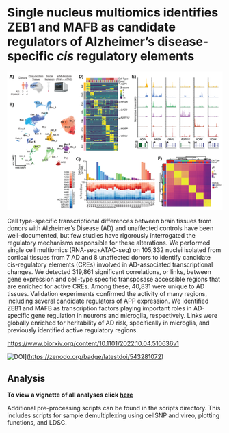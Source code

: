 # Single nucleus multiomics identifies ZEB1 and MAFB as candidate regulators of Alzheimer’s disease-specific *cis* regulatory elements

![Figrue1](https://github.com/aanderson54/scMultiomics_AD/blob/main/images/Figure1-2.png)


Cell type-specific transcriptional differences between brain tissues from donors with Alzheimer’s
Disease (AD) and unaffected controls have been well-documented, but few studies have rigorously
interrogated the regulatory mechanisms responsible for these alterations. We performed single cell
multiomics (RNA-seq+ATAC-seq) on 105,332 nuclei isolated from cortical tissues from 7 AD and 8
unaffected donors to identify candidate cis-regulatory elements (CREs) involved in AD-associated
transcriptional changes. We detected 319,861 significant correlations, or links, between gene
expression and cell-type specific transposase accessible regions that are enriched for active CREs.
Among these, 40,831 were unique to AD tissues. Validation experiments confirmed the activity of
many regions, including several candidate regulators of APP expression. We identified ZEB1 and
MAFB as transcription factors playing important roles in AD-specific gene regulation in neurons and
microglia, respectively. Links were globally enriched for heritability of AD risk, specifically in
microglia, and previously identified active regulatory regions.


https://www.biorxiv.org/content/10.1101/2022.10.04.510636v1

![DOI](https://zenodo.org/badge/543281072.svg)](https://zenodo.org/badge/latestdoi/543281072)
## Analysis

**To view a vignette of all analyses click [here](https://aanderson54.github.io/scMultiomics_AD/)**

Additional pre-processing scripts can be found in the scripts directory. This includes scripts for sample demultiplexing using cellSNP and vireo, plotting functions, and LDSC.

